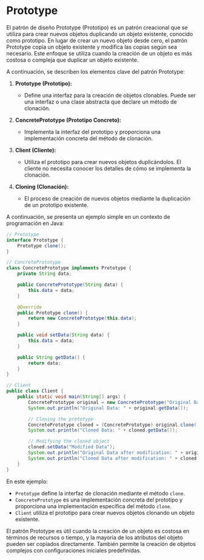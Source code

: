 # Prototype

El patrón de diseño Prototype (Prototipo) es un patrón creacional que se utiliza para crear nuevos objetos duplicando un objeto existente, conocido como prototipo. En lugar de crear un nuevo objeto desde cero, el patrón Prototype copia un objeto existente y modifica las copias según sea necesario. Este enfoque se utiliza cuando la creación de un objeto es más costosa o compleja que duplicar un objeto existente.

A continuación, se describen los elementos clave del patrón Prototype:

1. **Prototype (Prototipo):**
   - Define una interfaz para la creación de objetos clonables. Puede ser una interfaz o una clase abstracta que declare un método de clonación.

2. **ConcretePrototype (Prototipo Concreto):**
   - Implementa la interfaz del prototipo y proporciona una implementación concreta del método de clonación.

3. **Client (Cliente):**
   - Utiliza el prototipo para crear nuevos objetos duplicándolos. El cliente no necesita conocer los detalles de cómo se implementa la clonación.

4. **Cloning (Clonación):**
   - El proceso de creación de nuevos objetos mediante la duplicación de un prototipo existente.

A continuación, se presenta un ejemplo simple en un contexto de programación en Java:

```java
// Prototype
interface Prototype {
    Prototype clone();
}

// ConcretePrototype
class ConcretePrototype implements Prototype {
    private String data;

    public ConcretePrototype(String data) {
        this.data = data;
    }

    @Override
    public Prototype clone() {
        return new ConcretePrototype(this.data);
    }

    public void setData(String data) {
        this.data = data;
    }

    public String getData() {
        return data;
    }
}

// Client
public class Client {
    public static void main(String[] args) {
        ConcretePrototype original = new ConcretePrototype("Original Data");
        System.out.println("Original Data: " + original.getData());

        // Cloning the prototype
        ConcretePrototype cloned = (ConcretePrototype) original.clone();
        System.out.println("Cloned Data: " + cloned.getData());

        // Modifying the cloned object
        cloned.setData("Modified Data");
        System.out.println("Original Data after modification: " + original.getData());
        System.out.println("Cloned Data after modification: " + cloned.getData());
    }
}
```

En este ejemplo:

- `Prototype` define la interfaz de clonación mediante el método `clone`.
- `ConcretePrototype` es una implementación concreta del prototipo y proporciona una implementación específica del método `clone`.
- `Client` utiliza el prototipo para crear nuevos objetos clonando un objeto existente.

El patrón Prototype es útil cuando la creación de un objeto es costosa en términos de recursos o tiempo, y la mayoría de los atributos del objeto pueden ser copiados directamente. También permite la creación de objetos complejos con configuraciones iniciales predefinidas.